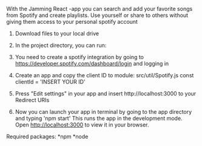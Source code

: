 With the Jamming React -app you can search and add your favorite songs from Spotify and create playlists.
	Use yourself or share to others without giving them access to your personal spotify account

1. Download files to your local drive

2. In the project directory, you can run:

3. You need to create a spotify integration by going to https://developer.spotify.com/dashboard/login and logging in

4. Create an app and copy the client ID to
	module: src/util/Spotify.js
	const clientId = 'INSERT YOUR ID'

5. Press "Edit settings" in your app and insert http://localhost:3000 to your Redirect URIs

6. Now you can launch your app in terminal by going to the app directory and typing 'npm start'
	This runs the app in the development mode.\
	Open [http://localhost:3000](http://localhost:3000) to view it in your browser.

Required packages:
*npm
*node